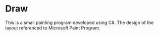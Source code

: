 # Draw
This is a small painting program developed using C#. The design of the layout referenced to Microsoft Paint Program.
